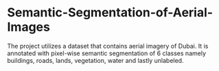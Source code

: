 # Semantic-Segmentation-of-Aerial-Images
The project utilizes a dataset that contains aerial imagery of Dubai. It is  annotated with pixel-wise semantic segmentation of 6 classes namely buildings,  roads, lands, vegetation, water and lastly unlabeled. 
